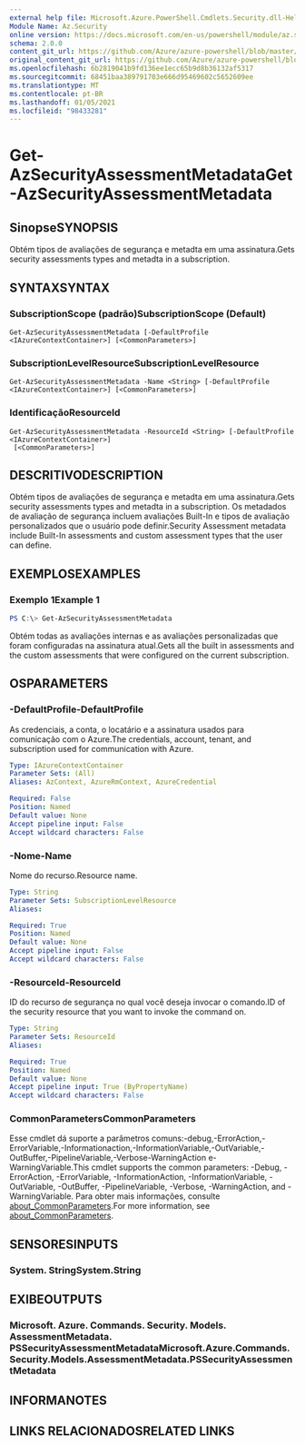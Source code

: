 ```yaml
---
external help file: Microsoft.Azure.PowerShell.Cmdlets.Security.dll-Help.xml
Module Name: Az.Security
online version: https://docs.microsoft.com/en-us/powershell/module/az.security/Get-AzSecurityAssessmentMetadata
schema: 2.0.0
content_git_url: https://github.com/Azure/azure-powershell/blob/master/src/Security/Security/help/Get-AzSecurityAssessmentMetadata.md
original_content_git_url: https://github.com/Azure/azure-powershell/blob/master/src/Security/Security/help/Get-AzSecurityAssessmentMetadata.md
ms.openlocfilehash: 6b2819041b9fd136ee1ecc65b9d8b36132af5317
ms.sourcegitcommit: 68451baa389791703e666d95469602c5652609ee
ms.translationtype: MT
ms.contentlocale: pt-BR
ms.lasthandoff: 01/05/2021
ms.locfileid: "98433281"
---
```

# <span data-ttu-id="ac1f4-101">Get-AzSecurityAssessmentMetadata</span><span class="sxs-lookup"><span data-stu-id="ac1f4-101">Get-AzSecurityAssessmentMetadata</span></span>

## <span data-ttu-id="ac1f4-102">Sinopse</span><span class="sxs-lookup"><span data-stu-id="ac1f4-102">SYNOPSIS</span></span>
<span data-ttu-id="ac1f4-103">Obtém tipos de avaliações de segurança e metadta em uma assinatura.</span><span class="sxs-lookup"><span data-stu-id="ac1f4-103">Gets security assessments types and metadta in a subscription.</span></span>

## <span data-ttu-id="ac1f4-104">SYNTAX</span><span class="sxs-lookup"><span data-stu-id="ac1f4-104">SYNTAX</span></span>

### <span data-ttu-id="ac1f4-105">SubscriptionScope (padrão)</span><span class="sxs-lookup"><span data-stu-id="ac1f4-105">SubscriptionScope (Default)</span></span>
```
Get-AzSecurityAssessmentMetadata [-DefaultProfile <IAzureContextContainer>] [<CommonParameters>]
```

### <span data-ttu-id="ac1f4-106">SubscriptionLevelResource</span><span class="sxs-lookup"><span data-stu-id="ac1f4-106">SubscriptionLevelResource</span></span>
```
Get-AzSecurityAssessmentMetadata -Name <String> [-DefaultProfile <IAzureContextContainer>] [<CommonParameters>]
```

### <span data-ttu-id="ac1f4-107">Identificação</span><span class="sxs-lookup"><span data-stu-id="ac1f4-107">ResourceId</span></span>
```
Get-AzSecurityAssessmentMetadata -ResourceId <String> [-DefaultProfile <IAzureContextContainer>]
 [<CommonParameters>]
```

## <span data-ttu-id="ac1f4-108">DESCRITIVO</span><span class="sxs-lookup"><span data-stu-id="ac1f4-108">DESCRIPTION</span></span>
<span data-ttu-id="ac1f4-109">Obtém tipos de avaliações de segurança e metadta em uma assinatura.</span><span class="sxs-lookup"><span data-stu-id="ac1f4-109">Gets security assessments types and metadta in a subscription.</span></span> <span data-ttu-id="ac1f4-110">Os metadados de avaliação de segurança incluem avaliações Built-In e tipos de avaliação personalizados que o usuário pode definir.</span><span class="sxs-lookup"><span data-stu-id="ac1f4-110">Security Assessment metadata include Built-In assessments and custom assessment types that the user can define.</span></span>

## <span data-ttu-id="ac1f4-111">EXEMPLOS</span><span class="sxs-lookup"><span data-stu-id="ac1f4-111">EXAMPLES</span></span>

### <span data-ttu-id="ac1f4-112">Exemplo 1</span><span class="sxs-lookup"><span data-stu-id="ac1f4-112">Example 1</span></span>
```powershell
PS C:\> Get-AzSecurityAssessmentMetadata
```

<span data-ttu-id="ac1f4-113">Obtém todas as avaliações internas e as avaliações personalizadas que foram configuradas na assinatura atual.</span><span class="sxs-lookup"><span data-stu-id="ac1f4-113">Gets all the built in assessments and the custom assessments that were configured on the current subscription.</span></span>

## <span data-ttu-id="ac1f4-114">OS</span><span class="sxs-lookup"><span data-stu-id="ac1f4-114">PARAMETERS</span></span>

### <span data-ttu-id="ac1f4-115">-DefaultProfile</span><span class="sxs-lookup"><span data-stu-id="ac1f4-115">-DefaultProfile</span></span>
<span data-ttu-id="ac1f4-116">As credenciais, a conta, o locatário e a assinatura usados para comunicação com o Azure.</span><span class="sxs-lookup"><span data-stu-id="ac1f4-116">The credentials, account, tenant, and subscription used for communication with Azure.</span></span>

```yaml
Type: IAzureContextContainer
Parameter Sets: (All)
Aliases: AzContext, AzureRmContext, AzureCredential

Required: False
Position: Named
Default value: None
Accept pipeline input: False
Accept wildcard characters: False
```

### <span data-ttu-id="ac1f4-117">-Nome</span><span class="sxs-lookup"><span data-stu-id="ac1f4-117">-Name</span></span>
<span data-ttu-id="ac1f4-118">Nome do recurso.</span><span class="sxs-lookup"><span data-stu-id="ac1f4-118">Resource name.</span></span>

```yaml
Type: String
Parameter Sets: SubscriptionLevelResource
Aliases:

Required: True
Position: Named
Default value: None
Accept pipeline input: False
Accept wildcard characters: False
```

### <span data-ttu-id="ac1f4-119">-ResourceId</span><span class="sxs-lookup"><span data-stu-id="ac1f4-119">-ResourceId</span></span>
<span data-ttu-id="ac1f4-120">ID do recurso de segurança no qual você deseja invocar o comando.</span><span class="sxs-lookup"><span data-stu-id="ac1f4-120">ID of the security resource that you want to invoke the command on.</span></span>

```yaml
Type: String
Parameter Sets: ResourceId
Aliases:

Required: True
Position: Named
Default value: None
Accept pipeline input: True (ByPropertyName)
Accept wildcard characters: False
```

### <span data-ttu-id="ac1f4-121">CommonParameters</span><span class="sxs-lookup"><span data-stu-id="ac1f4-121">CommonParameters</span></span>
<span data-ttu-id="ac1f4-122">Esse cmdlet dá suporte a parâmetros comuns:-debug,-ErrorAction,-ErrorVariable,-Informationaction,-InformationVariable,-OutVariable,-OutBuffer,-PipelineVariable,-Verbose-WarningAction e-WarningVariable.</span><span class="sxs-lookup"><span data-stu-id="ac1f4-122">This cmdlet supports the common parameters: -Debug, -ErrorAction, -ErrorVariable, -InformationAction, -InformationVariable, -OutVariable, -OutBuffer, -PipelineVariable, -Verbose, -WarningAction, and -WarningVariable.</span></span> <span data-ttu-id="ac1f4-123">Para obter mais informações, consulte [about_CommonParameters](http://go.microsoft.com/fwlink/?LinkID=113216).</span><span class="sxs-lookup"><span data-stu-id="ac1f4-123">For more information, see [about_CommonParameters](http://go.microsoft.com/fwlink/?LinkID=113216).</span></span>

## <span data-ttu-id="ac1f4-124">SENSORES</span><span class="sxs-lookup"><span data-stu-id="ac1f4-124">INPUTS</span></span>

### <span data-ttu-id="ac1f4-125">System. String</span><span class="sxs-lookup"><span data-stu-id="ac1f4-125">System.String</span></span>

## <span data-ttu-id="ac1f4-126">EXIBE</span><span class="sxs-lookup"><span data-stu-id="ac1f4-126">OUTPUTS</span></span>

### <span data-ttu-id="ac1f4-127">Microsoft. Azure. Commands. Security. Models. AssessmentMetadata. PSSecurityAssessmentMetadata</span><span class="sxs-lookup"><span data-stu-id="ac1f4-127">Microsoft.Azure.Commands.Security.Models.AssessmentMetadata.PSSecurityAssessmentMetadata</span></span>

## <span data-ttu-id="ac1f4-128">INFORMA</span><span class="sxs-lookup"><span data-stu-id="ac1f4-128">NOTES</span></span>

## <span data-ttu-id="ac1f4-129">LINKS RELACIONADOS</span><span class="sxs-lookup"><span data-stu-id="ac1f4-129">RELATED LINKS</span></span>
